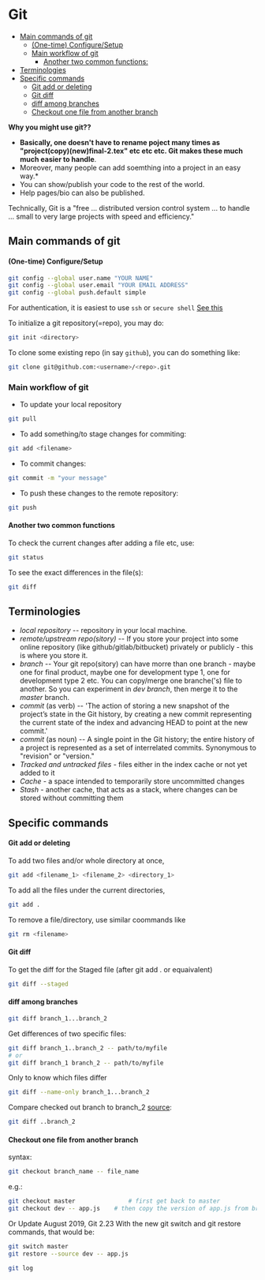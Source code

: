 # Git

- [Main commands of git](#main-commands-of-git)
    + [(One-time) Configure/Setup](#-one-time--configure-setup)
  * [Main workflow of git](#main-workflow-of-git)
    + [Another two common functions:](#another-two-common-functions)
- [Terminologies](#terminologies)
- [Specific commands](#specific-commands)
    + [Git add or deleting](#git-add-or-deleting)
    + [Git diff](#git-diff)
    + [diff among branches](#diff-among-branches)
    + [Checkout one file from another branch](#checkout-one-file-from-another-branch)


**Why you might use git??**

 - **Basically, one doesn't have to rename poject many times as "project(copy)(new)final-2.tex" etc etc etc. Git makes these much much easier to handle**. 
 - Moreover, many people can add soemthing into a project in an easy way.*
 - You can show/publish your code to the rest of the world. 
 - Help pages/bio can also be published.

Technically, Git is a "free ... distributed version control system ... to handle ... small to very large projects with speed and efficiency."



## Main commands of git

#### (One-time) Configure/Setup
```bash
git config --global user.name "YOUR NAME"
git config --global user.email "YOUR EMAIL ADDRESS"
git config --global push.default simple
```
For authentication, it is easiest to use `ssh` or `secure shell` [See this](https://docs.github.com/en/github/authenticating-to-github/connecting-to-github-with-ssh)

To initialize a git repository(=repo), you may do:
```bash
git init <directory>
```

To clone some existing repo (in say `github`), you can do something like:
```bash
git clone git@github.com:<username>/<repo>.git
```


### Main workflow of git
- To update your local repository 
```bash 
git pull
```
- To add something/to stage changes for commiting: 
```bash 
git add <filename>
```
- To commit changes: 
```bash
git commit -m "your message"
```
- To push these changes to the remote repository:
```bash
git push
```

#### Another two common functions
To check the current changes after adding a file etc, use:
```bash
git status
```
To see the exact differences in the file(s):
```bash
git diff
```

## Terminologies
 - *local repository* -- repository in your local machine.
 - *remote/upstream repo(sitory)* -- If you store your project into some online repository (like github/gitlab/bitbucket) privately or publicly - this is where you store it. 
 - *branch* -- Your git repo(sitory) can have morre than one branch - maybe one for final product, maybe one for development type 1, one for development type 2 etc. You can copy/merge one branche('s) file to another. So you can experiment in *dev branch*, then merge it to the *master* branch.
 - *commit* (as verb) -- 'The action of storing a new snapshot of the project’s state in the Git history, by creating a new commit representing the current state of the index and advancing HEAD to point at the new commit.'
 - *commit* (as noun) -- A single point in the Git history; the entire history of a project is represented as a set of interrelated commits. Synonymous to "revision" or "version."
 - *Tracked and untracked files* - files either in the index cache or not yet added to it
 - *Cache* - a space intended to temporarily store uncommitted changes
 - *Stash* - another cache, that acts as a stack, where changes can be stored without committing them



## Specific commands

#### Git add or deleting

To add two files and/or whole directory at once,
```bash
git add <filename_1> <filename_2> <directory_1> 
```
To add all the files under the current directories, 
```bash
git add .
```
To remove a file/directory, use similar coommands like
```bash
git rm <filename>
```



#### Git diff

To get the diff for the Staged file (after git add . or equaivalent)
```bash
git diff --staged
```



#### diff among branches
```bash
git diff branch_1...branch_2
```

Get differences of two specific files:
```bash
git diff branch_1..branch_2 -- path/to/myfile
# or
git diff branch_1 branch_2 -- path/to/myfile
```

Only to know which files differ
```bash
git diff --name-only branch_1...branch_2
```

Compare checked out branch to branch_2 [source](https://stackoverflow.com/q/9834689/16426739): 
```bash
git diff ..branch_2
```





#### Checkout one file from another branch

syntax:
```bash
git checkout branch_name -- file_name
```
e.g.:
```bash
git checkout master               # first get back to master
git checkout dev -- app.js	  # then copy the version of app.js from branch "dev"
```
Or Update August 2019, Git 2.23
With the new git switch and git restore commands, that would be:
```bash
git switch master
git restore --source dev -- app.js
```


```bash
git log
```
